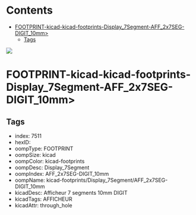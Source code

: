 



Contents
========

* [FOOTPRINT-kicad-kicad-footprints-Display_7Segment-AFF_2x7SEG-DIGIT_10mm>](#footprint-kicad-kicad-footprints-display_7segment-aff_2x7seg-digit_10mm)
	* [Tags](#tags)
  
![][im]
# FOOTPRINT-kicad-kicad-footprints-Display_7Segment-AFF_2x7SEG-DIGIT_10mm>

## Tags

- index: 7511
- hexID: 
- oompType: FOOTPRINT
- oompSize: kicad
- oompColor: kicad-footprints
- oompDesc: Display_7Segment
- oompIndex: AFF_2x7SEG-DIGIT_10mm
- oompName: kicad-footprints/Display_7Segment/AFF_2x7SEG-DIGIT_10mm
- kicadDesc: Afficheur 7 segments 10mm DIGIT
- kicadTags: AFFICHEUR
- kicadAttr: through_hole



[im]: image.png
